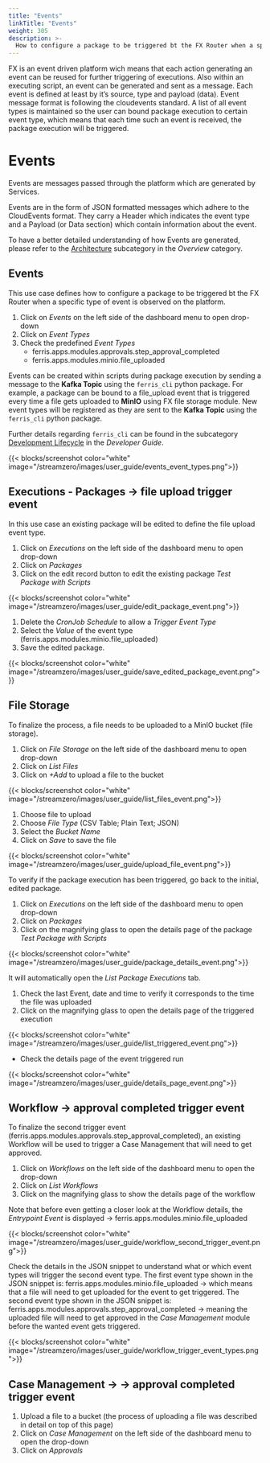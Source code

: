```yaml
---
title: "Events"
linkTitle: "Events"
weight: 305
description: >-
  How to configure a package to be triggered bt the FX Router when a specific type of event is observed on the platform.
---
```


FX is an event driven platform wich means that each action generating an event can be reused for further triggering of executions. Also within an executing script, an event can be generated and sent as a message. Each event is defined at least by it’s source, type and payload (data). Event message format is following the cloudevents standard. A list of all event types is maintained so the user can bound package execution to certain event type, which means that each time such an event is received, the package execution will be triggered.

# Events

Events are messages passed through the platform which are generated by Services.

Events are in the form of JSON formatted messages which adhere to the CloudEvents format. They carry a Header which indicates the event type and a Payload (or Data section) which contain information about the event.

To have a better detailed understanding of how Events are generated, please refer to the [Architecture](/docs/overview/architecture-overview/ "Architecture Overview") subcategory in the *Overview* category.

## Events

This use case defines how to configure a package to be triggered bt the FX Router when a specific type of event is observed on the platform.

1. Click on *Events* on the left side of the dashboard menu to open drop-down
2. Click on *Event Types* 
3. Check the predefined *Event Types* 
   - ferris.apps.modules.approvals.step_approval_completed
   - ferris.apps.modules.minio.file_uploaded

Events can be created within scripts during package execution by sending a message to the **Kafka Topic** using the `ferris_cli` python package. For example, a package can be bound to a file_upload event that is triggered every time a file gets uploaded to **MinIO** using FX file storage module. New event types will be registered as they are sent to the **Kafka Topic** using the `ferris_cli` python package.

Further details regarding `ferris_cli` can be found in the subcategory [Development Lifecycle](/docs/developerguide/development-lifecycle/ "development-lifecycle") in the *Developer Guide*.

{{< blocks/screenshot color="white" image="/streamzero/images/user_guide/events_event_types.png">}}

## Executions - Packages -> file upload trigger event

In this use case an existing package will be edited to define the file upload event type.

1. Click on *Executions* on the left side of the dashboard menu to open drop-down
2. Click on *Packages*
3. Click on the edit record button to edit the existing package *Test Package with Scripts*

{{< blocks/screenshot color="white" image="/streamzero/images/user_guide/edit_package_event.png">}}

1. Delete the *CronJob Schedule* to allow a *Trigger Event Type*
2. Select the *Value* of the event type (ferris.apps.modules.minio.file_uploaded)
3. Save the edited package.

{{< blocks/screenshot color="white" image="/streamzero/images/user_guide/save_edited_package_event.png">}}

## File Storage

To finalize the process, a file needs to be uploaded to a MinIO bucket (file storage).

1. Click on *File Storage* on the left side of the dashboard menu to open drop-down
2. Click on *List Files* 
3. Click on *+Add* to upload a file to the bucket

{{< blocks/screenshot color="white" image="/streamzero/images/user_guide/list_files_event.png">}}

1. Choose file to upload
2. Choose *File Type*  (CSV Table; Plain Text; JSON)
3. Select the *Bucket Name*
4. Click on *Save* to save the file 

{{< blocks/screenshot color="white" image="/streamzero/images/user_guide/upload_file_event.png">}}

To verify if the package execution has been triggered, go back to the initial, edited package.

1. Click on *Executions* on the left side of the dashboard menu to open drop-down
2. Click on *Packages*
3. Click on the magnifying glass to open the details page of the package *Test Package with Scripts*

{{< blocks/screenshot color="white" image="/streamzero/images/user_guide/package_details_event.png">}}

It will automatically open the *List Package Executions* tab.

1. Check the last Event, date and time to verify it corresponds to the time the file was uploaded
2. Click on the magnifying glass to open the details page of the triggered execution

{{< blocks/screenshot color="white" image="/streamzero/images/user_guide/list_triggered_event.png">}}

- Check the details page of the event triggered run

{{< blocks/screenshot color="white" image="/streamzero/images/user_guide/details_page_event.png">}}

## Workflow -> approval completed trigger event

To finalize the second trigger event (ferris.apps.modules.approvals.step_approval_completed), an existing Workflow will be used to trigger a Case Management that will need to get approved.

1. Click on *Workflows* on the left side of the dashboard menu to open the drop-down
2. Click on *List Workflows* 
3. Click on the magnifying glass to show the details page of the workflow

Note that before even getting a closer look at the Workflow details, the *Entrypoint Event* is displayed -> ferris.apps.modules.minio.file_uploaded

{{< blocks/screenshot color="white" image="/streamzero/images/user_guide/workflow_second_trigger_event.png">}}

Check the details in the JSON snippet to understand what or which event types will trigger the second event type. The first event type shown in the JSON snippet is: ferris.apps.modules.minio.file_uploaded -> which means that a file will need to get uploaded for the event to get triggered. The second event type shown in the JSON snippet is: ferris.apps.modules.approvals.step_approval_completed -> meaning the uploaded file will need to get approved in the *Case Management* module before the wanted event gets triggered. 

{{< blocks/screenshot color="white" image="/streamzero/images/user_guide/workflow_trigger_event_types.png">}}

## Case Management -> -> approval completed trigger event

1. Upload a file to a bucket (the process of uploading a file was described in detail on top of this page)
2. Click on *Case Management* on the left side of the dashboard menu to open the drop-down
3. Click on *Approvals* 

